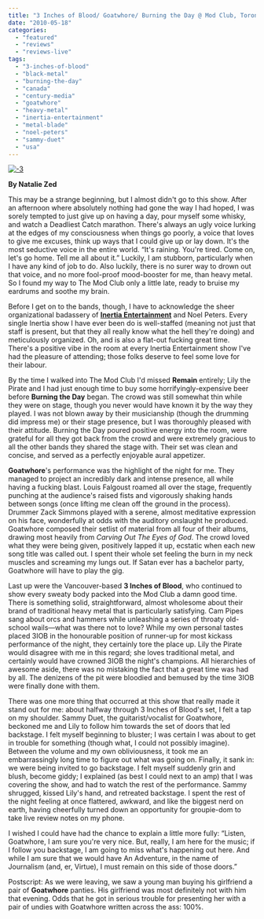 ```yaml
---
title: "3 Inches of Blood/ Goatwhore/ Burning the Day @ Mod Club, Toronto ON, May 13, 2010"
date: "2010-05-18"
categories: 
  - "featured"
  - "reviews"
  - "reviews-live"
tags: 
  - "3-inches-of-blood"
  - "black-metal"
  - "burning-the-day"
  - "canada"
  - "century-media"
  - "goatwhore"
  - "heavy-metal"
  - "inertia-entertainment"
  - "metal-blade"
  - "noel-peters"
  - "sammy-duet"
  - "usa"
---
```


[![-3](http://www.hellbound.ca/wp-content/uploads/2010/05/32-300x225.jpg "-3")](http://www.hellbound.ca/wp-content/uploads/2010/05/32.jpg)

**By Natalie Zed**

This may be a strange beginning, but I almost didn't go to this show. After an afternoon where absolutely nothing had gone the way I had hoped, I was sorely tempted to just give up on having a day, pour myself some whisky, and watch a Deadliest Catch marathon. There's always an ugly voice lurking at the edges of my consciousness when things go poorly, a voice that loves to give me excuses, think up ways that I could give up or lay down. It's the most seductive voice in the entire world. “It's raining. You're tired. Come on, let's go home. Tell me all about it.” Luckily, I am stubborn, particularly when I have any kind of job to do. Also luckily, there is no surer way to drown out that voice, and no more fool-proof mood-booster for me, than heavy metal. So I found my way to The Mod Club only a little late, ready to bruise my eardrums and soothe my brain.

Before I get on to the bands, though, I have to acknowledge the sheer organizational badassery of [**Inertia Entertainment**](http://www.inertia-entertainment.com) and Noel Peters. Every single Inertia show I have ever been do is well-staffed (meaning not just that staff is present, but that they all really know what the hell they're doing) and meticulously organized. Oh, and is also a flat-out fucking great time. There's a positive vibe in the room at every Inertia Entertainment show I've had the pleasure of attending; those folks deserve to feel some love for their labour.

By the time I walked into The Mod Club I'd missed **Remain** entirely; Lily the Pirate and I had just enough time to buy some horrifyingly-expensive beer before **Burning the Day** began. The crowd was still somewhat thin while they were on stage, though you never would have known it by the way they played. I was not blown away by their musicianship (though the drumming did impress me) or their stage presence, but I was thoroughly pleased with their attitude. Burning the Day poured positive energy into the room, were grateful for all they got back from the crowd and were extremely gracious to all the other bands they shared the stage with. Their set was clean and concise, and served as a perfectly enjoyable aural appetizer.

**Goatwhore**'s performance was the highlight of the night for me. They managed to project an incredibly dark and intense presence, all while having a fucking blast. Louis Falgoust roamed all over the stage, frequently punching at the audience's raised fists and vigorously shaking hands between songs (once lifting me clean off the ground in the process). Drummer Zack Simmons played with a serene, almost meditative expression on his face, wonderfully at odds with the auditory onslaught he produced. Goatwhore composed their setlist of material from all four of their albums, drawing most heavily from _Carving Out The Eyes of God_. The crowd loved what they were being given, positively lapped it up, ecstatic when each new song title was called out. I spent their whole set feeling the burn in my neck muscles and screaming my lungs out. If Satan ever has a bachelor party, Goatwhore will have to play the gig.

Last up were the Vancouver-based **3 Inches of Blood**, who continued to show every sweaty body packed into the Mod Club a damn good time. There is something solid, straightforward, almost wholesome about their brand of traditional heavy metal that is particularly satisfying. Cam Pipes sang about orcs and hammers while unleashing a series of throaty old-school wails—what was there not to love? While my own personal tastes placed 3IOB in the honourable position of runner-up for most kickass performance of the night, they certainly tore the place up. Lily the Pirate would disagree with me in this regard; she loves traditional metal, and certainly would have crowned 3IOB the night's champions. All hierarchies of awesome aside, there was no mistaking the fact that a great time was had by all. The denizens of the pit were bloodied and bemused by the time 3IOB were finally done with them.

There was one more thing that occurred at this show that really made it stand out for me: about halfway through 3 Inches of Blood's set, I felt a tap on my shoulder. Sammy Duet, the guitarist/vocalist for Goatwhore, beckoned me and Lily to follow him towards the set of doors that led backstage. I felt myself beginning to bluster; I was certain I was about to get in trouble for something (though what, I could not possibly imagine). Between the volume and my own obliviousness, it took me an embarrassingly long time to figure out what was going on. Finally, it sank in: we were being invited to go backstage. I felt myself suddenly grin and blush, become giddy; I explained (as best I could next to an amp) that I was covering the show, and had to watch the rest of the performance. Sammy shrugged, kissed Lily's hand, and retreated backstage. I spent the rest of the night feeling at once flattered, awkward, and like the biggest nerd on earth, having cheerfully turned down an opportunity for groupie-dom to take live review notes on my phone.

I wished I could have had the chance to explain a little more fully: “Listen, Goatwhore, I am sure you're very nice. But, really, I am here for the music; if I follow you backstage, I am going to miss what's happening out here. And while I am sure that we would have An Adventure, in the name of Journalism (and, er, Virtue), I must remain on this side of those doors.”

Postscript: As we were leaving, we saw a young man buying his girlfriend a pair of **Goatwhore** panties. His girlfriend was most definitely not with him that evening. Odds that he got in serious trouble for presenting her with a pair of undies with Goatwhore written across the ass: 100%.
